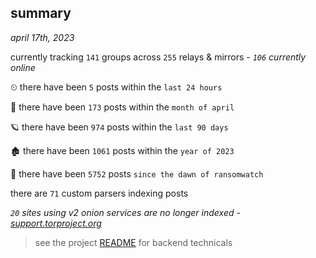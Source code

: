
## summary
_april 17th, 2023_

currently tracking `141` groups across `255` relays & mirrors - _`106` currently online_

⏲ there have been `5` posts within the `last 24 hours`

🦈 there have been `173` posts within the `month of april`

🪐 there have been `974` posts within the `last 90 days`

🏚 there have been `1061` posts within the `year of 2023`

🦕 there have been `5752` posts `since the dawn of ransomwatch`

there are `71` custom parsers indexing posts

_`20` sites using v2 onion services are no longer indexed - [support.torproject.org](https://support.torproject.org/onionservices/v2-deprecation/)_

> see the project [README](https://github.com/joshhighet/ransomwatch#ransomwatch--) for backend technicals
